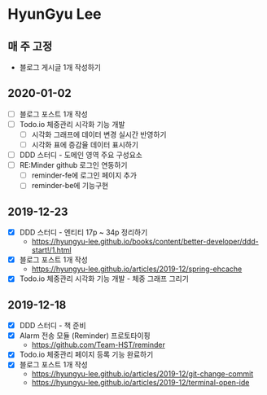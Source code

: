 # HyunGyu Lee

## 매 주 고정
- 블로그 게시글 1개 작성하기

## 2020-01-02
- [ ] 블로그 포스트 1개 작성
- [ ] Todo.io 체중관리 시각화 기능 개발
  - [ ] 시각화 그래프에 데이터 변경 실시간 반영하기
  - [ ] 시각화 표에 증감율 데이터 표시하기
- [ ] DDD 스터디 - 도메인 영역 주요 구성요소
- [ ] RE:Minder github 로그인 연동하기
  - [ ] reminder-fe에 로그인 페이지 추가
  - [ ] reminder-be에 기능구현

## 2019-12-23
- [x] DDD 스터디 - 엔티티 17p ~ 34p 정리하기
  - https://hyungyu-lee.github.io/books/content/better-developer/ddd-start!/1.html
- [x] 블로그 포스트 1개 작성
  - https://hyungyu-lee.github.io/articles/2019-12/spring-ehcache
- [x] Todo.io 체중관리 시각화 기능 개발 - 체중 그래프 그리기

## 2019-12-18
- [x] DDD 스터디 - 책 준비
- [x] Alarm 전송 모듈 (Reminder) 프로토타이핑
  - https://github.com/Team-HST/reminder
- [x] Todo.io 체중관리 페이지 등록 기능 완료하기
- [x] 블로그 포스트 1개 작성
  - https://hyungyu-lee.github.io/articles/2019-12/git-change-commit
  - https://hyungyu-lee.github.io/articles/2019-12/terminal-open-ide
